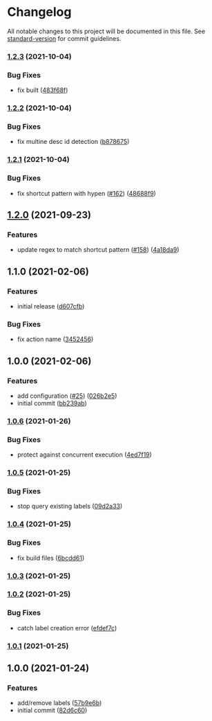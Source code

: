 # Changelog

All notable changes to this project will be documented in this file. See [standard-version](https://github.com/conventional-changelog/standard-version) for commit guidelines.

### [1.2.3](https://github.com/amblerhq/gh-actions-clubhouse-labeler/compare/v1.2.2...v1.2.3) (2021-10-04)


### Bug Fixes

* fix built ([483f68f](https://github.com/amblerhq/gh-actions-clubhouse-labeler/commit/483f68f9ccf79e5e3d8794a24cc5332e01052c98))

### [1.2.2](https://github.com/amblerhq/gh-actions-clubhouse-labeler/compare/v1.2.1...v1.2.2) (2021-10-04)


### Bug Fixes

* fix multine desc id detection ([b878675](https://github.com/amblerhq/gh-actions-clubhouse-labeler/commit/b878675b916bf9a776c2f261ad7511c6c482e80d))

### [1.2.1](https://github.com/amblerhq/gh-actions-clubhouse-labeler/compare/v1.2.0...v1.2.1) (2021-10-04)


### Bug Fixes

* fix shortcut pattern with hypen ([#162](https://github.com/amblerhq/gh-actions-clubhouse-labeler/issues/162)) ([48688f9](https://github.com/amblerhq/gh-actions-clubhouse-labeler/commit/48688f9454b800b94e50860a8b8627c50662331c))

## [1.2.0](https://github.com/amblerhq/gh-actions-clubhouse-labeler/compare/v1.1.0...v1.2.0) (2021-09-23)


### Features

* update regex to match shortcut pattern ([#158](https://github.com/amblerhq/gh-actions-clubhouse-labeler/issues/158)) ([4a18da9](https://github.com/amblerhq/gh-actions-clubhouse-labeler/commit/4a18da94ba9851282a12b89aa880155c8a384540))

## 1.1.0 (2021-02-06)


### Features

* initial release ([d607cfb](https://github.com/amblerhq/gh-actions-clubhouse-labeler/commit/d607cfb4102337c23abacaf14b3b7c358cbd32cd))


### Bug Fixes

* fix action name ([3452456](https://github.com/amblerhq/gh-actions-clubhouse-labeler/commit/345245662df2be016249df9833dcfe73773e150b))

## 1.0.0 (2021-02-06)


### Features

* add configuration ([#25](https://github.com/amblerhq/gh-actions-clubhouse-labeler/issues/25)) ([026b2e5](https://github.com/amblerhq/gh-actions-clubhouse-labeler/commit/026b2e544646451321efaafc9d3f218a4354d7b1))
* initial commit ([bb239ab](https://github.com/amblerhq/gh-actions-clubhouse-labeler/commit/bb239ab390418f81cf4e24d9c2c2dbe9e8de93a4))

### [1.0.6](https://github.com/amblerhq/gh-actions-pr-reviewstatus-labeler/compare/v1.0.5...v1.0.6) (2021-01-26)


### Bug Fixes

* protect against concurrent execution ([4ed7f19](https://github.com/amblerhq/gh-actions-pr-reviewstatus-labeler/commit/4ed7f19fe70286adf0fe44c1a4412e53eff2ea8e))

### [1.0.5](https://github.com/amblerhq/gh-actions-pr-reviewstatus-labeler/compare/v1.0.4...v1.0.5) (2021-01-25)


### Bug Fixes

* stop query existing labels ([09d2a33](https://github.com/amblerhq/gh-actions-pr-reviewstatus-labeler/commit/09d2a33d11f8348dc963399fbe68a8be1842d725))

### [1.0.4](https://github.com/amblerhq/gh-actions-pr-reviewstatus-labeler/compare/v1.0.3...v1.0.4) (2021-01-25)


### Bug Fixes

* fix build files ([6bcdd61](https://github.com/amblerhq/gh-actions-pr-reviewstatus-labeler/commit/6bcdd61101e092136baf90b11909f5d90bd82c0c))

### [1.0.3](https://github.com/amblerhq/gh-actions-pr-reviewstatus-labeler/compare/v1.0.2...v1.0.3) (2021-01-25)

### [1.0.2](https://github.com/amblerhq/gh-actions-pr-reviewstatus-labeler/compare/v1.0.1...v1.0.2) (2021-01-25)


### Bug Fixes

* catch label creation error ([efdef7c](https://github.com/amblerhq/gh-actions-pr-reviewstatus-labeler/commit/efdef7c52d02feca65520af6a0fdce62c40304e3))

### [1.0.1](https://github.com/amblerhq/gh-actions-pr-reviewstatus-labeler/compare/v1.0.0...v1.0.1) (2021-01-25)

## 1.0.0 (2021-01-24)


### Features

* add/remove labels ([57b9e6b](https://github.com/amblerhq/gh-actions-pr-reviewstatus-labeler/commit/57b9e6bcce5a715adcf3fb3b42b4874585f38143))
* initial commit ([82d6c60](https://github.com/amblerhq/gh-actions-pr-reviewstatus-labeler/commit/82d6c600a1dd5d36e3efe58f3a39d1947c976597))
